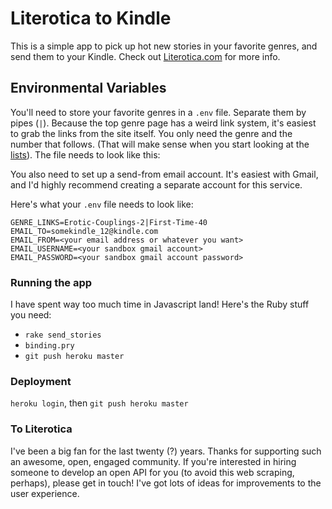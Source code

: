 # Literotica to Kindle

This is a simple app to pick up hot new stories in your favorite genres, and send them to your Kindle. Check out [Literotica.com](http://www.literotica.com) for more info.

## Environmental Variables
You'll need to store your favorite genres in a `.env` file. Separate them by pipes (`|`). Because the top genre page has a weird link system, it's easiest to grab the links from the site itself. You only need the genre and the number that follows. (That will make sense when you start looking at the [lists](https://www.literotica.com/top/)). The file needs to look like this:

You also need to set up a send-from email account. It's easiest with Gmail, and I'd highly recommend creating a separate account for this service.


Here's what your `.env` file needs to look like:
```
GENRE_LINKS=Erotic-Couplings-2|First-Time-40
EMAIL_TO=somekindle_12@kindle.com
EMAIL_FROM=<your email address or whatever you want>
EMAIL_USERNAME=<your sandbox gmail account>
EMAIL_PASSWORD=<your sandbox gmail account password>
```

### Running the app
I have spent way too much time in Javascript land! Here's the Ruby stuff you need:
* `rake send_stories`
* `binding.pry`
* `git push heroku master`

### Deployment
`heroku login`, then `git push heroku master`


### To Literotica
I've been a big fan for the last twenty (?) years. Thanks for supporting such an awesome, open, engaged community. If you're interested in hiring someone to develop an open API for you (to avoid this web scraping, perhaps), please get in touch! I've got lots of ideas for improvements to the user experience.
